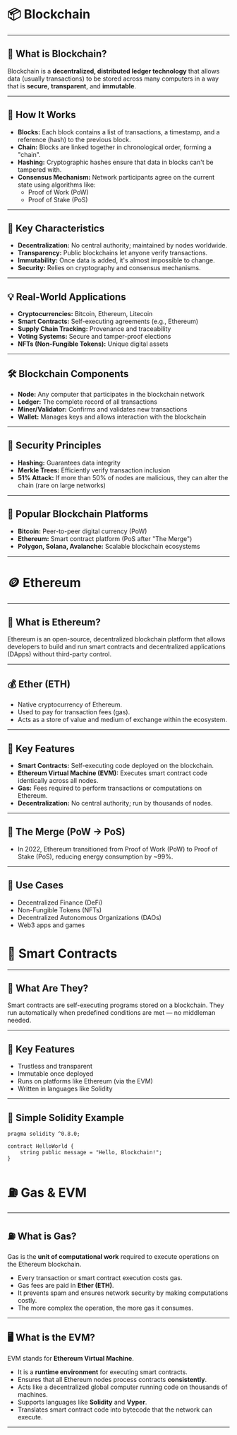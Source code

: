 # 📦 Blockchain

---

## 🧾 What is Blockchain?

Blockchain is a **decentralized, distributed ledger technology** that allows data (usually transactions) to be stored across many computers in a way that is **secure**, **transparent**, and **immutable**.

---

## 🔗 How It Works

- **Blocks:** Each block contains a list of transactions, a timestamp, and a reference (hash) to the previous block.
- **Chain:** Blocks are linked together in chronological order, forming a "chain".
- **Hashing:** Cryptographic hashes ensure that data in blocks can't be tampered with.
- **Consensus Mechanism:** Network participants agree on the current state using algorithms like:
  - Proof of Work (PoW)
  - Proof of Stake (PoS)

---

## 🔐 Key Characteristics

- **Decentralization:** No central authority; maintained by nodes worldwide.
- **Transparency:** Public blockchains let anyone verify transactions.
- **Immutability:** Once data is added, it's almost impossible to change.
- **Security:** Relies on cryptography and consensus mechanisms.

---

## 💡 Real-World Applications

- **Cryptocurrencies:** Bitcoin, Ethereum, Litecoin
- **Smart Contracts:** Self-executing agreements (e.g., Ethereum)
- **Supply Chain Tracking:** Provenance and traceability
- **Voting Systems:** Secure and tamper-proof elections
- **NFTs (Non-Fungible Tokens):** Unique digital assets

---

## 🛠️ Blockchain Components

- **Node:** Any computer that participates in the blockchain network
- **Ledger:** The complete record of all transactions
- **Miner/Validator:** Confirms and validates new transactions
- **Wallet:** Manages keys and allows interaction with the blockchain

---

## 🧪 Security Principles

- **Hashing:** Guarantees data integrity
- **Merkle Trees:** Efficiently verify transaction inclusion
- **51% Attack:** If more than 50% of nodes are malicious, they can alter the chain (rare on large networks)

---

## 🚀 Popular Blockchain Platforms

- **Bitcoin:** Peer-to-peer digital currency (PoW)
- **Ethereum:** Smart contract platform (PoS after "The Merge")
- **Polygon, Solana, Avalanche:** Scalable blockchain ecosystems

---
# 🪙 Ethereum

---

## 🧾 What is Ethereum?

Ethereum is an open-source, decentralized blockchain platform that allows developers to build and run smart contracts and decentralized applications (DApps) without third-party control.

---

## 💰 Ether (ETH)

- Native cryptocurrency of Ethereum.
- Used to pay for transaction fees (gas).
- Acts as a store of value and medium of exchange within the ecosystem.

---

## 🔧 Key Features

- **Smart Contracts:** Self-executing code deployed on the blockchain.
- **Ethereum Virtual Machine (EVM):** Executes smart contract code identically across all nodes.
- **Gas:** Fees required to perform transactions or computations on Ethereum.
- **Decentralization:** No central authority; run by thousands of nodes.

---

## 🔄 The Merge (PoW → PoS)

- In 2022, Ethereum transitioned from Proof of Work (PoW) to Proof of Stake (PoS), reducing energy consumption by ~99%.

---

## 🧠 Use Cases

- Decentralized Finance (DeFi)
- Non-Fungible Tokens (NFTs)
- Decentralized Autonomous Organizations (DAOs)
- Web3 apps and games

# 🤖 Smart Contracts

---

## 🧾 What Are They?

Smart contracts are self-executing programs stored on a blockchain. They run automatically when predefined conditions are met — no middleman needed.

---

## 🔑 Key Features

- Trustless and transparent
- Immutable once deployed
- Runs on platforms like Ethereum (via the EVM)
- Written in languages like Solidity

---

## 🧪 Simple Solidity Example

```solidity
pragma solidity ^0.8.0;

contract HelloWorld {
    string public message = "Hello, Blockchain!";
}
```



# ⛽ Gas & EVM

---

## ⛽ What is Gas?

Gas is the **unit of computational work** required to execute operations on the Ethereum blockchain.

- Every transaction or smart contract execution costs gas.
- Gas fees are paid in **Ether (ETH)**.
- It prevents spam and ensures network security by making computations costly.
- The more complex the operation, the more gas it consumes.

---

## 🖥️ What is the EVM?

EVM stands for **Ethereum Virtual Machine**.

- It is a **runtime environment** for executing smart contracts.
- Ensures that all Ethereum nodes process contracts **consistently**.
- Acts like a decentralized global computer running code on thousands of machines.
- Supports languages like **Solidity** and **Vyper**.
- Translates smart contract code into bytecode that the network can execute.

---

